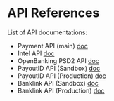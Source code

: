 # API References

List of API documentations:
* Payment API (main) [doc](https://postman.payout.one/)
* Intel API [doc](https://postman-intel.payout.one/)
* OpenBanking PSD2 API [doc](https://psd2.payout.one/)
* PayoutID API (Sandbox) [doc](https://documenter.getpostman.com/view/10478778/UVz1PD5E)
* PayoutID API (Production) [doc](https://documenter.getpostman.com/view/10478778/UVz1MXSQ)
* Banklink API (Sandbox) [doc](https://documenter.getpostman.com/view/10478778/Uyr4KLLY)
* Banklink API (Production) [doc](https://documenter.getpostman.com/view/10478778/Uyr4KfHU)
